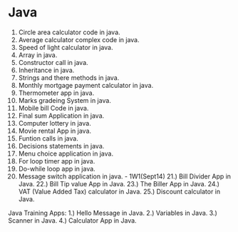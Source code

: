 Java
====
1) Circle area calculator code in java. 
2) Average calculator complex code in java. 
3) Speed of light calculator in java.
4) Array in java. 
5) Constructor call in java. 
6) Inheritance in java. 
7) Strings and there methods in java. 
8) Monthly mortgage payment calculator in java.
9) Thermometer app in java.
10) Marks gradeing System in java.
11) Mobile bill Code in java.
12) Final sum Application in java.
13) Computer lottery in java.
14) Movie rental App in java.
15) Funtion calls in java.
16) Decisions statements in java. 
17) Menu choice application in java.
18) For loop timer app in java.
19) Do-while loop app in java.
20) Message switch application in java. - 1W1(Sept14)
21.) Bill Divider App in Java.
22.) Bill Tip value App in Java. 
23.) The Biller App in Java. 
24.) VAT (Value Added Tax) calculator in Java.
25.) Discount calculator in Java.

Java Training Apps:
1.) Hello Message in Java.
2.) Variables in Java.
3.) Scanner in Java.
4.) Calculator App in Java.


